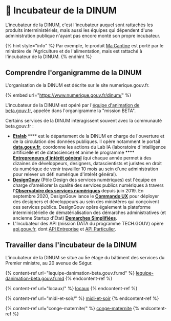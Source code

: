 # 🗻 Incubateur de la DINUM

L'incubateur de la DINUM, c'est l'incubateur auquel sont rattachés les produits interministériels, mais aussi les équipes qui dépendent d'une administration publique n'ayant pas encore monté son propre incubateur.

{% hint style="info" %}
Par exemple, le produit [Ma Cantine](https://beta.gouv.fr/startups/ma-cantine-egalim.html) est porté par le ministère de l'Agriculture et de l'alimentation, mais est rattaché à l'incubateur de la DINUM.
{% endhint %}

## Comprendre l'organigramme de la DINUM

L'organisation de la DINUM est décrite sur le site numerique.gouv.fr.

{% embed url="https://www.numerique.gouv.fr/dinum/" %}

L'incubateur de la DINUM est opéré par l'[équipe d'animation de beta.gouv.fr](broken-reference), appelée dans l'organigramme la "mission BETA".

Certains services de la DINUM intéragissent souvent avec la communauté beta.gouv.fr :

* [**Etalab**](https://www.etalab.gouv.fr) \*\*\*\* est le département de la DINUM en charge de l'ouverture et de la circulation des données publiques. Il opère notamment le portail [**data.gouv.fr**](https://www.data.gouv.fr/fr/), coordonne les actions du Lab IA (laboratoire d'intelligence artificielle et de datascience) et anime le programme \*\*\*\* [**Entrepreneurs d'intérêt général**](https://entrepreneur-interet-general.etalab.gouv.fr) (qui chaque année permet à des dizaines de développeurs, designers, datascientists et juristes en droit du numérique de venir travailler 10 mois au sein d'une administration pour relever un défi numérique d'intérêt général).
* [**DesignGouv**](https://design.numerique.gouv.fr) (Pôle Design des services numériques) est l'équipe en charge d'améliorer la qualité des services publics numériques à travers l'[**Observatoire des services numériques**](https://observatoire.numerique.gouv.fr) depuis juin 2019. En septembre 2020, DesignGouv lance le [**Commando UX**](https://design.numerique.gouv.fr/commando-ux) pour déployer des designers et développeurs au sein des ministères qui conçoivent ces services publics. DesignGouv opère également la plateforme interministérielle de dématérialisation des démarches administratives (et ancienne Startup d'État) [**Demarches Simplifiées**](https://www.demarches-simplifiees.fr).
* L'Incubateur des API (mission DATA du programme TECH.GOUV) opère [api.gouv.fr](https://api.gouv.fr), dont [API Entreprise](https://beta.gouv.fr/startups/api-entreprise.html) et [API Particulier](https://beta.gouv.fr/startups/api-particulier.html).

## Travailler dans l'incubateur de la DINUM

L'incubateur de la DINUM se situe au 5e étage du bâtiment des services du Premier ministre, au 20 avenue de Ségur.

{% content-ref url="lequipe-danimation-beta.gouv.fr.md" %}
[lequipe-danimation-beta.gouv.fr.md](lequipe-danimation-beta.gouv.fr.md)
{% endcontent-ref %}

{% content-ref url="locaux/" %}
[locaux](locaux/)
{% endcontent-ref %}

{% content-ref url="midi-et-soir/" %}
[midi-et-soir](midi-et-soir/)
{% endcontent-ref %}

{% content-ref url="conge-maternite/" %}
[conge-maternite](conge-maternite/)
{% endcontent-ref %}
